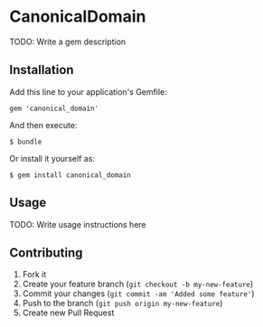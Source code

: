 # CanonicalDomain

TODO: Write a gem description

## Installation

Add this line to your application's Gemfile:

    gem 'canonical_domain'

And then execute:

    $ bundle

Or install it yourself as:

    $ gem install canonical_domain

## Usage

TODO: Write usage instructions here

## Contributing

1. Fork it
2. Create your feature branch (`git checkout -b my-new-feature`)
3. Commit your changes (`git commit -am 'Added some feature'`)
4. Push to the branch (`git push origin my-new-feature`)
5. Create new Pull Request

